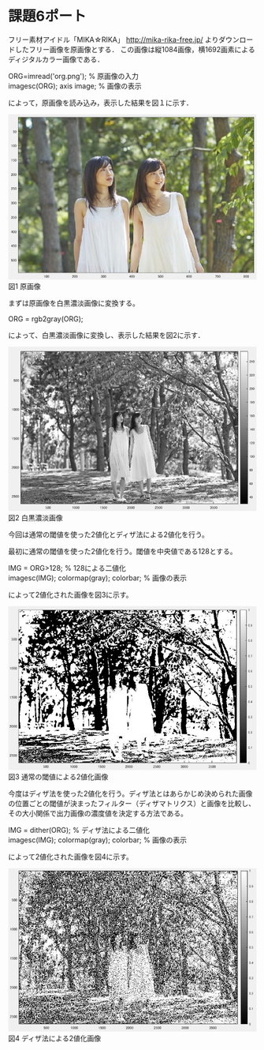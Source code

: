 # 課題6ポート

フリー素材アイドル「MIKA☆RIKA」 http://mika-rika-free.jp/ よりダウンロードしたフリー画像を原画像とする．
この画像は縦1084画像，横1692画素によるディジタルカラー画像である．

ORG=imread('org.png'); % 原画像の入力  
imagesc(ORG); axis image; % 画像の表示

によって，原画像を読み込み，表示した結果を図１に示す．

![原画像](https://github.com/muinus/lecture_image_processing/blob/master/kadai1/kadai1_1.JPG?raw=true)   
図1 原画像  


まずは原画像を白黒濃淡画像に変換する。

ORG = rgb2gray(ORG);  

によって、白黒濃淡画像に変換し、表示した結果を図2に示す．

![濃淡画像](https://github.com/muinus/lecture_image_processing/blob/master/kadai6/kadai6_1.JPG?raw=true)   
図2 白黒濃淡画像  

今回は通常の閾値を使った2値化とディザ法による2値化を行う。

最初に通常の閾値を使った2値化を行う。閾値を中央値である128とする。

IMG = ORG>128; % 128による二値化  
imagesc(IMG); colormap(gray); colorbar; % 画像の表示  

によって2値化された画像を図3に示す。

![2値画像](https://github.com/muinus/lecture_image_processing/blob/master/kadai6/kadai6_2.JPG?raw=true)   
図3 通常の閾値による2値化画像  

今度はディザ法を使った2値化を行う。ディザ法とはあらかじめ決められた画像の位置ごとの閾値が決まったフィルター（ディザマトリクス）と画像を比較し、その大小関係で出力画像の濃度値を決定する方法である。

IMG = dither(ORG); % ディザ法による二値化  
imagesc(IMG); colormap(gray); colorbar; % 画像の表示

によって2値化された画像を図4に示す。

![ディザ2値画像](https://github.com/muinus/lecture_image_processing/blob/master/kadai6/kadai6_3.JPG?raw=true)   
図4 ディザ法による2値化画像  
